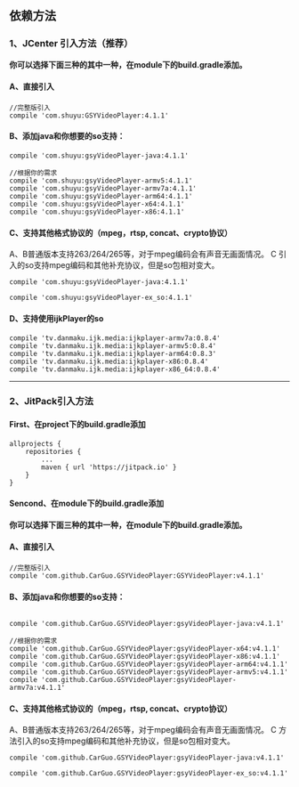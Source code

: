 ## 依赖方法

### 1、JCenter 引入方法（推荐）

**你可以选择下面三种的其中一种，在module下的build.gradle添加。**

#### A、直接引入
```
//完整版引入
compile 'com.shuyu:GSYVideoPlayer:4.1.1'

```

#### B、添加java和你想要的so支持：

```
compile 'com.shuyu:gsyVideoPlayer-java:4.1.1'

//根据你的需求
compile 'com.shuyu:gsyVideoPlayer-armv5:4.1.1'
compile 'com.shuyu:gsyVideoPlayer-armv7a:4.1.1'
compile 'com.shuyu:gsyVideoPlayer-arm64:4.1.1'
compile 'com.shuyu:gsyVideoPlayer-x64:4.1.1'
compile 'com.shuyu:gsyVideoPlayer-x86:4.1.1'

```

#### C、支持其他格式协议的（mpeg，rtsp, concat、crypto协议）

A、B普通版本支持263/264/265等，对于mpeg编码会有声音无画面情况。
C 引入的so支持mpeg编码和其他补充协议，但是so包相对变大。
 
```
compile 'com.shuyu:gsyVideoPlayer-java:4.1.1'

compile 'com.shuyu:gsyVideoPlayer-ex_so:4.1.1'

```

#### D、支持使用ijkPlayer的so

```
compile 'tv.danmaku.ijk.media:ijkplayer-armv7a:0.8.4'
compile 'tv.danmaku.ijk.media:ijkplayer-armv5:0.8.4'
compile 'tv.danmaku.ijk.media:ijkplayer-arm64:0.8.3'
compile 'tv.danmaku.ijk.media:ijkplayer-x86:0.8.4'
compile 'tv.danmaku.ijk.media:ijkplayer-x86_64:0.8.4'
```

--------------------------------------------------------------------------------

### 2、JitPack引入方法

#### First、在project下的build.gradle添加
```
allprojects {
	repositories {
		...
		maven { url 'https://jitpack.io' }
	}
}
```

#### Sencond、在module下的build.gradle添加

**你可以选择下面三种的其中一种，在module下的build.gradle添加。**

#### A、直接引入
```
//完整版引入
compile 'com.github.CarGuo.GSYVideoPlayer:GSYVideoPlayer:v4.1.1'

```

#### B、添加java和你想要的so支持：

```

compile 'com.github.CarGuo.GSYVideoPlayer:gsyVideoPlayer-java:v4.1.1'

//根据你的需求
compile 'com.github.CarGuo.GSYVideoPlayer:gsyVideoPlayer-x64:v4.1.1'
compile 'com.github.CarGuo.GSYVideoPlayer:gsyVideoPlayer-x86:v4.1.1'
compile 'com.github.CarGuo.GSYVideoPlayer:gsyVideoPlayer-arm64:v4.1.1'
compile 'com.github.CarGuo.GSYVideoPlayer:gsyVideoPlayer-armv5:v4.1.1'
compile 'com.github.CarGuo.GSYVideoPlayer:gsyVideoPlayer-armv7a:v4.1.1'

```

#### C、支持其他格式协议的（mpeg，rtsp, concat、crypto协议）

A、B普通版本支持263/264/265等，对于mpeg编码会有声音无画面情况。
C 方法引入的so支持mpeg编码和其他补充协议，但是so包相对变大。
 
```
compile 'com.github.CarGuo.GSYVideoPlayer:gsyVideoPlayer-java:v4.1.1'

compile 'com.github.CarGuo.GSYVideoPlayer:gsyVideoPlayer-ex_so:v4.1.1'

```
